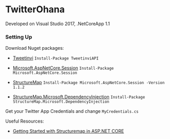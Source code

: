 # TwitterOhana

Developed on Visual Studio 2017, .NetCoreApp 1.1

### Setting Up

Download Nuget packages:

- [Tweetinvi](https://github.com/linvi/tweetinvi)
`Install-Package TweetinviAPI`

- [Microsoft.AspNetCore.Session](https://www.nuget.org/packages/Microsoft.AspNetCore.Session/)
`Install-Package Microsoft.AspNetCore.Session`

- [StructureMap](http://structuremap.github.io/) 
`Install-Package Microsoft.AspNetCore.Session -Version 1.1.2`

- [StructureMap.Microsoft.DependencyInjection](https://www.nuget.org/packages/StructureMap.Microsoft.DependencyInjection/)
`Install-Package StructureMap.Microsoft.DependencyInjection`

Get your Twitter App Credentials and change `MyCredentials.cs`



Useful Resources:
- [Getting Started with Structuremap in ASP.NET CORE](https://andrewlock.net/getting-started-with-structuremap-in-asp-net-core/)
